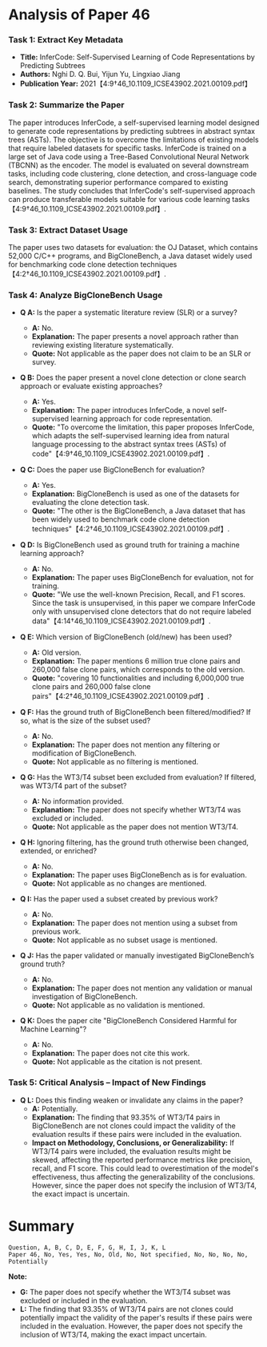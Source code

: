 # Analysis of Paper 46

### Task 1: Extract Key Metadata

- **Title:** InferCode: Self-Supervised Learning of Code Representations by Predicting Subtrees
- **Authors:** Nghi D. Q. Bui, Yijun Yu, Lingxiao Jiang
- **Publication Year:** 2021【4:9†46_10.1109_ICSE43902.2021.00109.pdf】

### Task 2: Summarize the Paper

The paper introduces InferCode, a self-supervised learning model designed to generate code representations by predicting subtrees in abstract syntax trees (ASTs). The objective is to overcome the limitations of existing models that require labeled datasets for specific tasks. InferCode is trained on a large set of Java code using a Tree-Based Convolutional Neural Network (TBCNN) as the encoder. The model is evaluated on several downstream tasks, including code clustering, clone detection, and cross-language code search, demonstrating superior performance compared to existing baselines. The study concludes that InferCode's self-supervised approach can produce transferable models suitable for various code learning tasks【4:9†46_10.1109_ICSE43902.2021.00109.pdf】.

### Task 3: Extract Dataset Usage

The paper uses two datasets for evaluation: the OJ Dataset, which contains 52,000 C/C++ programs, and BigCloneBench, a Java dataset widely used for benchmarking code clone detection techniques【4:2†46_10.1109_ICSE43902.2021.00109.pdf】.

### Task 4: Analyze BigCloneBench Usage

- **Q A:** Is the paper a systematic literature review (SLR) or a survey?
  - **A:** No.
  - **Explanation:** The paper presents a novel approach rather than reviewing existing literature systematically.
  - **Quote:** Not applicable as the paper does not claim to be an SLR or survey.

- **Q B:** Does the paper present a novel clone detection or clone search approach or evaluate existing approaches?
  - **A:** Yes.
  - **Explanation:** The paper introduces InferCode, a novel self-supervised learning approach for code representation.
  - **Quote:** "To overcome the limitation, this paper proposes InferCode, which adapts the self-supervised learning idea from natural language processing to the abstract syntax trees (ASTs) of code"【4:9†46_10.1109_ICSE43902.2021.00109.pdf】.

- **Q C:** Does the paper use BigCloneBench for evaluation?
  - **A:** Yes.
  - **Explanation:** BigCloneBench is used as one of the datasets for evaluating the clone detection task.
  - **Quote:** "The other is the BigCloneBench, a Java dataset that has been widely used to benchmark code clone detection techniques"【4:2†46_10.1109_ICSE43902.2021.00109.pdf】.

- **Q D:** Is BigCloneBench used as ground truth for training a machine learning approach?
  - **A:** No.
  - **Explanation:** The paper uses BigCloneBench for evaluation, not for training.
  - **Quote:** "We use the well-known Precision, Recall, and F1 scores. Since the task is unsupervised, in this paper we compare InferCode only with unsupervised clone detectors that do not require labeled data"【4:14†46_10.1109_ICSE43902.2021.00109.pdf】.

- **Q E:** Which version of BigCloneBench (old/new) has been used?
  - **A:** Old version.
  - **Explanation:** The paper mentions 6 million true clone pairs and 260,000 false clone pairs, which corresponds to the old version.
  - **Quote:** "covering 10 functionalities and including 6,000,000 true clone pairs and 260,000 false clone pairs"【4:2†46_10.1109_ICSE43902.2021.00109.pdf】.

- **Q F:** Has the ground truth of BigCloneBench been filtered/modified? If so, what is the size of the subset used?
  - **A:** No.
  - **Explanation:** The paper does not mention any filtering or modification of BigCloneBench.
  - **Quote:** Not applicable as no filtering is mentioned.

- **Q G:** Has the WT3/T4 subset been excluded from evaluation? If filtered, was WT3/T4 part of the subset?
  - **A:** No information provided.
  - **Explanation:** The paper does not specify whether WT3/T4 was excluded or included.
  - **Quote:** Not applicable as the paper does not mention WT3/T4.

- **Q H:** Ignoring filtering, has the ground truth otherwise been changed, extended, or enriched?
  - **A:** No.
  - **Explanation:** The paper uses BigCloneBench as is for evaluation.
  - **Quote:** Not applicable as no changes are mentioned.

- **Q I:** Has the paper used a subset created by previous work?
  - **A:** No.
  - **Explanation:** The paper does not mention using a subset from previous work.
  - **Quote:** Not applicable as no subset usage is mentioned.

- **Q J:** Has the paper validated or manually investigated BigCloneBench’s ground truth?
  - **A:** No.
  - **Explanation:** The paper does not mention any validation or manual investigation of BigCloneBench.
  - **Quote:** Not applicable as no validation is mentioned.

- **Q K:** Does the paper cite "BigCloneBench Considered Harmful for Machine Learning"?
  - **A:** No.
  - **Explanation:** The paper does not cite this work.
  - **Quote:** Not applicable as the citation is not present.

### Task 5: Critical Analysis – Impact of New Findings

- **Q L:** Does this finding weaken or invalidate any claims in the paper?
  - **A:** Potentially.
  - **Explanation:** The finding that 93.35% of WT3/T4 pairs in BigCloneBench are not clones could impact the validity of the evaluation results if these pairs were included in the evaluation.
  - **Impact on Methodology, Conclusions, or Generalizability:** If WT3/T4 pairs were included, the evaluation results might be skewed, affecting the reported performance metrics like precision, recall, and F1 score. This could lead to overestimation of the model's effectiveness, thus affecting the generalizability of the conclusions. However, since the paper does not specify the inclusion of WT3/T4, the exact impact is uncertain.

# Summary

```plaintext
Question, A, B, C, D, E, F, G, H, I, J, K, L
Paper 46, No, Yes, Yes, No, Old, No, Not specified, No, No, No, No, Potentially
```

**Note:**  
- **G:** The paper does not specify whether the WT3/T4 subset was excluded or included in the evaluation.
- **L:** The finding that 93.35% of WT3/T4 pairs are not clones could potentially impact the validity of the paper's results if these pairs were included in the evaluation. However, the paper does not specify the inclusion of WT3/T4, making the exact impact uncertain.
